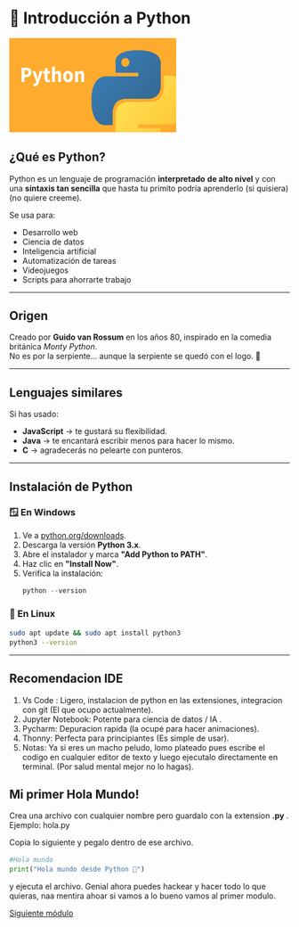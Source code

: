 # 🐍 Introducción a Python

<img src="../imagenes/python.jpg" alt="Logo de Python" width="300">

## ¿Qué es Python?

Python es un lenguaje de programación **interpretado**  **de alto nivel** y con una **sintaxis tan sencilla** que hasta tu primito podría aprenderlo (si quisiera)(no quiere creeme).

Se usa para:
- Desarrollo web
- Ciencia de datos
- Inteligencia artificial
- Automatización de tareas
- Videojuegos
- Scripts para ahorrarte trabajo

---

## Origen
Creado por **Guido van Rossum** en los años 80, inspirado en la comedia británica *Monty Python*.  
No es por la serpiente... aunque la serpiente se quedó con el logo. 🐍

---

## Lenguajes similares
Si has usado:
- **JavaScript** → te gustará su flexibilidad.
- **Java** → te encantará escribir menos para hacer lo mismo.
- **C** → agradecerás no pelearte con punteros.

---

## Instalación de Python

### 🪟 En Windows
1. Ve a [python.org/downloads](https://www.python.org/downloads/).
2. Descarga la versión **Python 3.x**.
3. Abre el instalador y marca **"Add Python to PATH"**.
4. Haz clic en **"Install Now"**.
5. Verifica la instalación:
   ```powershell
   python --version
    ```

### 🐧 En Linux
```bash
sudo apt update && sudo apt install python3
python3 --version

```
---
## Recomendacion IDE

1. Vs Code : Ligero, instalacion de python en las extensiones, integracion con git (El que ocupo actualmente).
2. Jupyter Notebook: Potente para ciencia de datos / IA .
3. Pycharm: Depuracion rapida (la ocupé para hacer animaciones).
4. Thonny: Perfecta para principiantes (Es simple de usar).
5. Notas: Ya si eres un macho peludo, lomo plateado pues escribe el codigo en cualquier editor de texto y luego ejecutalo directamente en terminal. (Por salud mental mejor no lo hagas).

## Mi primer Hola Mundo!

Crea una archivo con cualquier nombre pero guardalo con la extension **.py** .
Ejemplo: hola.py

Copia lo siguiente y pegalo dentro de ese archivo.

```python
#Hola mundo
print("Hola mundo desde Python 🐍")

```
y ejecuta el archivo.
Genial ahora puedes hackear y hacer todo lo que quieras, naa mentira ahoar si vamos a lo bueno vamos al primer modulo.

[Siguiente módulo](./modulo1/README.md)


